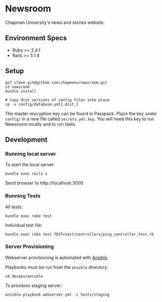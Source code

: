 # Newsroom

Chapman University's news and stories website.


## Environment Specs
- Ruby >= 2.4.1
- Rails >= 5.1.4


## Setup

    git clone git@github.com:chapmanu/newsroom.git
    cd newsroom
    bundle install

    # Copy dist versions of config files into place
    cp -v config/database.yml{.dist,}

The master encryption key can be found in Passpack. Place the key under `config/` in a new file called `secrets.yml.key`. You will need this key to run Newsroom locally and to run tests.

## Development
### Running local server
To start the local server:

    bundle exec rails s

Send browser to http://localhost:3000

### Running Tests
All tests:

    bundle exec rake test

Individual test file:

    bundle exec rake test TEST=test/controllers/ping_controller_test.rb

### Server Provisioning
Webserver provisioning is automated with [Ansible](https://www.ansible.com/).

Playbooks must be run from the `ansible` directory:

    cd devops/ansible

To provision staging server:

    ansible-playbook webserver.yml -i hosts/staging
